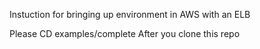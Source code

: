 Instuction for bringing up environment in AWS with an ELB 

Please CD examples/complete After you clone this repo
